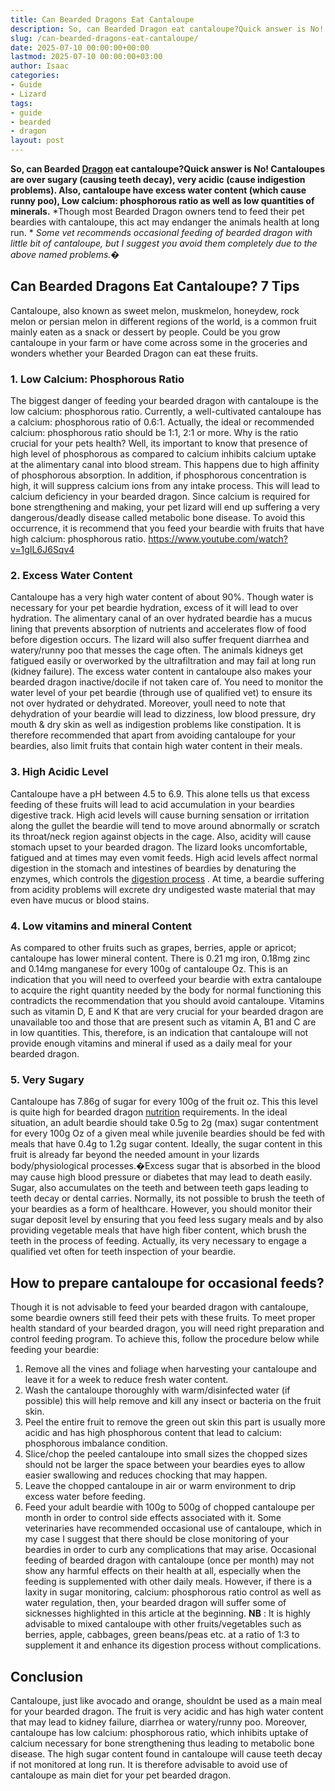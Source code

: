 ```yaml
---
title: Can Bearded Dragons Eat Cantaloupe
description: So, can Bearded Dragon eat cantaloupe?Quick answer is No! Cantaloupes are over sugary causing teeth decay, very acidic cause indigestion problems.
slug: /can-bearded-dragons-eat-cantaloupe/
date: 2025-07-10 00:00:00+00:00
lastmod: 2025-07-10 00:00:00+03:00
author: Isaac
categories:
- Guide
- Lizard
tags:
- guide
- bearded
- dragon
layout: post
---
```

**So, can Bearded [Dragon](https://pestpolicy.com/can-bearded-dragons-eat-bananas/) eat cantaloupe?Quick answer is No! Cantaloupes are over sugary (causing teeth decay), very acidic (cause indigestion problems). Also, cantaloupe have excess water content (which cause runny poo), Low calcium: phosphorous ratio as well as low quantities of minerals.**
*Though most Bearded Dragon owners tend to feed their pet beardies with cantaloupe, this act may endanger the animals health at long run. *
*Some vet recommends occasional feeding of bearded dragon with little bit of cantaloupe, but I suggest you avoid them completely due to the above named problems.�*
## Can Bearded Dragons Eat Cantaloupe? 7 Tips
Cantaloupe, also known as sweet melon, muskmelon, honeydew, rock melon or persian melon in different regions of the world, is a common fruit mainly eaten as a snack or dessert by people.
Could be you grow cantaloupe in your farm or have come across some in the groceries and wonders whether your Bearded Dragon can eat these fruits.

### 1. Low Calcium: Phosphorous Ratio
The biggest danger of feeding your bearded dragon with cantaloupe is the low calcium: phosphorous ratio. Currently, a well-cultivated cantaloupe has a calcium: phosphorous ratio of 0.6:1. Actually, the ideal or recommended calcium: phosphorous ratio should be 1:1, 2:1 or more.
Why is the ratio crucial for your pets health? Well, its important to know that presence of high level of phosphorous as compared to calcium inhibits calcium uptake at the alimentary canal into blood stream.
This happens due to high affinity of phosphorous absorption. In addition, if phosphorous concentration is high, it will suppress calcium ions from any intake process.
This will lead to calcium deficiency in your bearded dragon. Since calcium is required for bone strengthening and making, your pet lizard will end up suffering a very dangerous/deadly disease called metabolic bone disease.
To avoid this occurrence, it is recommend that you feed your beardie with fruits that have high calcium: phosphorous ratio.
https://www.youtube.com/watch?v=1gIL6J6Sqv4
### 2. Excess Water Content
Cantaloupe has a very high water content of about 90%. Though water is necessary for your pet beardie hydration, excess of it will lead to over hydration.
The alimentary canal of an over hydrated beardie has a mucus lining that prevents absorption of nutrients and accelerates flow of food before digestion occurs.
The lizard will also suffer frequent diarrhea and watery/runny poo that messes the cage often. The animals kidneys get fatigued easily or overworked by the ultrafiltration and may fail at long run (kidney failure).
The excess water content in cantaloupe also makes your bearded dragon inactive/docile if not taken care of. You need to monitor the water level of your pet beardie (through use of qualified vet) to ensure its not over hydrated or dehydrated.
Moreover, youll need to note that dehydration of your beardie will lead to dizziness, low blood pressure, dry mouth & dry skin as well as indigestion problems like constipation.
It is therefore recommended that apart from avoiding cantaloupe for your beardies, also limit fruits that contain high water content in their meals.
### 3. High Acidic Level
Cantaloupe have a pH between 4.5 to 6.9. This alone tells us that excess feeding of these fruits will lead to acid accumulation in your beardies digestive track.
High acid levels will cause burning sensation or irritation along the gullet  the beardie will tend to move around abnormally or scratch its throat/neck region against objects in the cage.
Also, acidity will cause stomach upset to your bearded dragon. The lizard looks uncomfortable, fatigued and at times may even vomit feeds.
High acid levels affect normal digestion in the stomach and intestines of beardies by denaturing the enzymes, which controls the
[digestion process](https://pestpolicy.com/can-bearded-dragons-eat-cucumbers/)
.
At time, a beardie suffering from acidity problems will excrete dry undigested waste material that may even have mucus or blood stains.
### 4. Low vitamins and mineral Content
As compared to other fruits such as grapes, berries, apple or apricot; cantaloupe has lower mineral content.
There is 0.21 mg iron, 0.18mg zinc and 0.14mg manganese for every 100g of cantaloupe Oz. This is an indication that you will need to overfeed your beardie with extra cantaloupe to acquire the right quantity needed by the body for normal functioning  this contradicts the recommendation that you should avoid cantaloupe.
Vitamins such as vitamin D, E and K that are very crucial for your bearded dragon are unavailable too and those that are present such as vitamin A, B1 and C are in low quantities.
This, therefore, is an indication that cantaloupe will not provide enough vitamins and mineral if used as a daily meal for your bearded dragon.
### 5. Very Sugary
Cantaloupe has 7.86g of sugar for every 100g of the fruit oz. This this level is quite high for bearded dragon
[nutrition](https://pestpolicy.com/can-bearded-dragons-eat-apples/)
requirements.
In the ideal situation, an adult beardie should take 0.5g to 2g (max) sugar contentment for every 100g Oz of a given meal while juvenile beardies should be fed with meals that have 0.4g to 1.2g sugar content.
Ideally, the sugar content in this fruit is already far beyond the needed amount in your lizards body/physiological processes.�Excess sugar that is absorbed in the blood may cause high blood pressure or diabetes that may lead to death easily.
Sugar, also accumulates on the teeth and between teeth gaps leading to teeth decay or dental carries. Normally, its not possible to brush the teeth of your beardies as a form of healthcare.
However, you should monitor their sugar deposit level by ensuring that you feed less sugary meals and by also providing vegetable meals that have high fiber content, which brush the teeth in the process of feeding.
Actually, its very necessary to engage a qualified vet often for teeth inspection of your beardie.
## How to prepare cantaloupe for occasional feeds?
Though it is not advisable to feed your bearded dragon with cantaloupe, some beardie owners still feed their pets with these fruits.
To meet proper health standard of your bearded dragon, you will need right preparation and control feeding program. To achieve this, follow the procedure below while feeding your beardie:
1. Remove all the vines and foliage when harvesting your cantaloupe and leave it for a week to reduce fresh water content.
2. Wash the cantaloupe thoroughly with warm/disinfected water (if possible)  this will help remove and kill any insect or bacteria on the fruit skin.
3. Peel the entire fruit to remove the green out skin  this part is usually more acidic and has high phosphorous content that lead to calcium: phosphorous imbalance condition.
4. Slice/chop the peeled cantaloupe into small sizes  the chopped sizes should not be larger the space between your beardies eyes to allow easier swallowing and reduces chocking that may happen.
5. Leave the chopped cantaloupe in air or warm environment to drip excess water before feeding.
6. Feed your adult beardie with 100g to 500g of chopped cantaloupe per month in order to control side effects associated with it.
Some veterinaries have recommended occasional use of cantaloupe, which in my case I suggest that there should be close monitoring of your beardies in order to curb any complications that may arise.
Occasional feeding of bearded dragon with cantaloupe (once per month) may not show any harmful effects on their health at all, especially when the feeding is supplemented with other daily meals.
However, if there is a laxity in sugar monitoring, calcium: phosphorous ratio control as well as water regulation, then, your bearded dragon will suffer some of sicknesses highlighted in this article at the beginning.
**NB**
: It is highly advisable to mixed cantaloupe with other fruits/vegetables such as berries, apple, cabbages, green beans/peas etc. at a ratio of 1:3 to supplement it and enhance its digestion process without complications.
## Conclusion
Cantaloupe, just like avocado and orange, shouldnt be used as a main meal for your bearded dragon. The fruit is very acidic and has high water content that may lead to kidney failure, diarrhea or watery/runny poo.
Moreover, cantaloupe has low calcium: phosphorous ratio, which inhibits uptake of calcium necessary for bone strengthening thus leading to metabolic bone disease.
The high sugar content found in cantaloupe will cause teeth decay if not monitored at long run. It is therefore advisable to avoid use of cantaloupe as main diet for your pet bearded dragon.